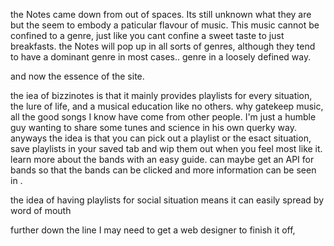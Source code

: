 the Notes came down from out of spaces. Its still unknown what they are but the seem to embody a paticular flavour of music. This music cannot be confined to a genre, just like you cant confine a sweet taste to just breakfasts. the Notes will pop up in all sorts of genres, although they tend to have a dominant genre in most cases.. genre in a loosely defined way.

and now the essence of the site.

the iea of bizzinotes is that it mainly provides playlists for every situation, the lure of life, and a musical education like no others. why gatekeep music, all the good songs I know have come from other people. I'm just a humble guy wanting to share some tunes and science in his own querky way. anyways the idea is that you can pick out a playlist or the esact situation, save playlists in your saved tab and wip them out when you feel most like it. learn more about the bands with an easy guide. can maybe get an API for bands so that the bands can be clicked and more information can be seen in .

the idea of having playlists for social situation means it can easily spread by word of mouth

further down the line I may need to get a web designer to finish it off, 

